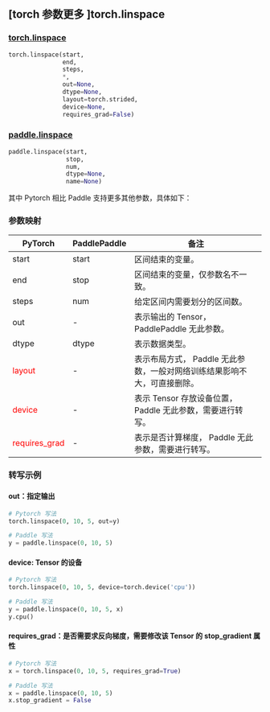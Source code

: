 ## [torch 参数更多 ]torch.linspace
### [torch.linspace](https://pytorch.org/docs/stable/generated/torch.linspace.html?highlight=linspace#torch.linspace)
```python
torch.linspace(start,
               end,
               steps,
               *,
               out=None,
               dtype=None,
               layout=torch.strided,
               device=None,
               requires_grad=False)
```

### [paddle.linspace](https://www.paddlepaddle.org.cn/documentation/docs/zh/api/paddle/linspace_cn.html#linspace)
```python
paddle.linspace(start,
                stop,
                num,
                dtype=None,
                name=None)
```

其中 Pytorch 相比 Paddle 支持更多其他参数，具体如下：
### 参数映射
| PyTorch       | PaddlePaddle | 备注                                                   |
| ------------- | ------------ | ------------------------------------------------------ |
| start           | start         | 区间结束的变量。               |
| end           | stop         | 区间结束的变量，仅参数名不一致。               |
| steps         | num          | 给定区间内需要划分的区间数。               |
| out           | -            | 表示输出的 Tensor，PaddlePaddle 无此参数。               |
| dtype           | dtype         | 表示数据类型。               |
| <font color='red'> layout </font> | -       | 表示布局方式， Paddle 无此参数，一般对网络训练结果影响不大，可直接删除。  |
| <font color='red'> device </font>     | -       | 表示 Tensor 存放设备位置，Paddle 无此参数，需要进行转写。 |
| <font color='red'> requires_grad </font> | -       | 表示是否计算梯度， Paddle 无此参数，需要进行转写。 |


### 转写示例
#### out：指定输出
```python
# Pytorch 写法
torch.linspace(0, 10, 5, out=y)

# Paddle 写法
y = paddle.linspace(0, 10, 5)
```

#### device: Tensor 的设备
```python
# Pytorch 写法
torch.linspace(0, 10, 5, device=torch.device('cpu'))

# Paddle 写法
y = paddle.linspace(0, 10, 5, x)
y.cpu()
```

#### requires_grad：是否需要求反向梯度，需要修改该 Tensor 的 stop_gradient 属性
```python
# Pytorch 写法
x = torch.linspace(0, 10, 5, requires_grad=True)

# Paddle 写法
x = paddle.linspace(0, 10, 5)
x.stop_gradient = False
```
